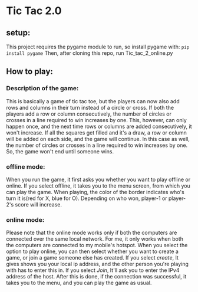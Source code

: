 # Tic Tac 2.0
## setup:
This project requires the pygame module to run, so install pygame with:
`pip install pygame`
Then, after cloning this repo, run Tic_tac_2_online.py
## How to play:
### Description of the game:
This is basically a game of tic tac toe, but the players can now also add rows and columns in their turn instead of a circle or cross. If both the players add a row or column consecutively, the number of circles or crosses in a line required to win increases by one. This, however, can only happen once, and the next time rows or columns are added consecutively, it won't increase. If all the squares get filled and it's a draw, a row or column will be added on each side, and the game will continue. In this case as well, the number of circles or crosses in a line required to win increases by one. So, the game won't end until someone wins.
### offline mode:
When you run the game, it first asks you whether you want to play offline or online. If you select offline, it takes you to the menu screen, from which you can play the game. When playing, the color of the border indicates who's turn it is(red for X, blue for O). Depending on who won, player-1 or player-2's score will increase.
### online mode:
Please note that the online mode works only if both the computers are connected over the same local network. For me, it only works when both the computers are connected to my mobile's hotspot.
When you select the option to play online, you can then select whether you want to create a game, or join a game someone else has created. If you select *create*, It gives shows you your local ip address, and the other person you're playing with has to enter this in. If you select *Join*, It'll ask you to enter the IPv4 address of the host. After this is done, if the connection was successful, it takes you to the menu, and you can play the game as usual.
